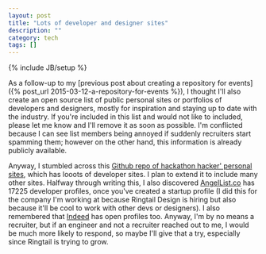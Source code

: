 ```yaml
---
layout: post
title: "Lots of developer and designer sites"
description: ""
category: tech
tags: []
---
```

{% include JB/setup %}

As a follow-up to my [previous post about creating a repository for events]({% post_url 2015-03-12-a-repository-for-events %}),
I thought I'll also create an open source list of public personal sites or portfolios of developers and designers, mostly
for inspiration and staying up to date with the industry. If you're included in this list and would not like to included,
please let me know and I'll remove it as soon as possible. I'm conflicted because I can see list members being
annoyed if suddenly recruiters start spamming them; however on the other hand, this information is already publicly
available.

Anyway, I stumbled across this [Github repo of hackathon hacker' personal sites](https://github.com/HackathonHackers/hh-personal-sites),
which has looots of developer sites. I plan to extend it to include many other sites. Halfway through writing this, I
also discovered [AngelList.co](www.angellist.co) has 17225 developer profiles, once you've created a
startup profile (I did this for the company I'm working at because Ringtail Design is hiring but also because
it'll be cool to work with other devs or designers). I also remembered that [Indeed](http://www.indeed.com/resumes?isid=find-resumes&ikw=hometop&co=US&hl=en)
 has open profiles too. Anyway, I'm by no means a recruiter, but
if an engineer and not a recruiter reached out to me, I would be much more likely to respond, so maybe I'll
give that a try, especially since Ringtail is trying to grow.

